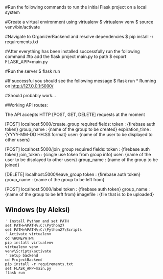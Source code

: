 #Run the following commands to run the initial Flask project on a local system

#Create a virtual environment using virtualenv
$ virtualenv venv
$ source venv/bin/activate


#Navigate to OrganizerBackend and resolve dependencies
$ pip install -r requirements.txt

#After everything has been installed successfully run the following command
#to add the flask project main.py to path
$ export FLASK_APP=main.py

#Run the server
$ flask run

#If successful you should see the following message
$ flask run
    * Running on http://127.0.0.1:5000/


#Should probably work...



#Working API routes:

The API accepts HTTP [POST, GET, DELETE] requests at the moment

[POST] localhost:5000/create_group
required fields:
token : {firebase auth token}
group_name : {name of the group to be created}
expiration_time : {YYYY-MM-DD HH:SS format}
user: {name of the user to be displayed to other users}

[POST] localhost:5000/join_group
required fields:
token : {firebase auth token}
join_token : {single use token from group info}
user: {name of the user to be displayed to other users}
group_name : {name of the group to be joined}

[DELETE] localhost:5000/leave_group
token : {firebase auth token}
group_name : {name of the group to be left from}


[POST] localhost:5000/label
token : {firebase auth token}
group_name : {name of the group to be left from}
imagefile : {file that is to be uploaded}


## Windows (by Aleksi)

```
' Install Python and set PATH
set PATH=%PATH%;C:\Python27
set PATH=%PATH%;C:\Python27\Scripts
' Activate virtualenv
cd %HOMEPATH%
pip install virtualenv
virtualenv venv
venv\Scripts\activate
' Setup backend
cd ProjectBackend
pip install -r requirements.txt
set FLASK_APP=main.py
flask run
```
